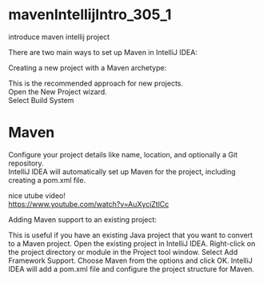 # mavenIntellijIntro_305_1
introduce maven intellij project<br>

There are two main ways to set up Maven in IntelliJ IDEA:<br>

Creating a new project with a Maven archetype:<br>

This is the recommended approach for new projects.<br>
Open the New Project wizard.<br>
Select Build System <br>
# Maven <br>
Configure your project details like name, location, and optionally a Git repository.<br>
IntelliJ IDEA will automatically set up Maven for the project, including creating a pom.xml file.

nice utube video! <br>
https://www.youtube.com/watch?v=AuXyciZtlCc  <br>


Adding Maven support to an existing project:

This is useful if you have an existing Java project that you want to convert to a Maven project.
Open the existing project in IntelliJ IDEA.
Right-click on the project directory or module in the Project tool window.
Select Add Framework Support.
Choose Maven from the options and click OK.
IntelliJ IDEA will add a pom.xml file and configure the project structure for Maven.
